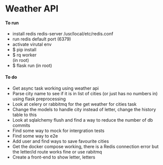 # Weather API


#### To run
- install redis redis-server /usr/local/etc/redis.conf
- run redis default port (6379)
- activate virutal env 
- $ pip install 
- $ rq worker  
(in root)
- $ flask run 
(in root)

#### To do
- Get async task working using weather api
- Parse city name to see if it is in list of cities (or just has no numbers in) using flask preprocessing
- Look at celery or rabbitmq for the get weather for cities task 
- Change the models to handle city instead of letter, change the history table to this
- Look at sqlalchemy flush and find a way to reduce the number of db commits
- Find some way to mock for intergration tests
- Find some way to e2e
- Add user and find ways to save favourite cities
- Get the docker compose working, there is a Redis connection error but the letter/id route works fine or use rabitmq
- Create a front-end to show letter, letters